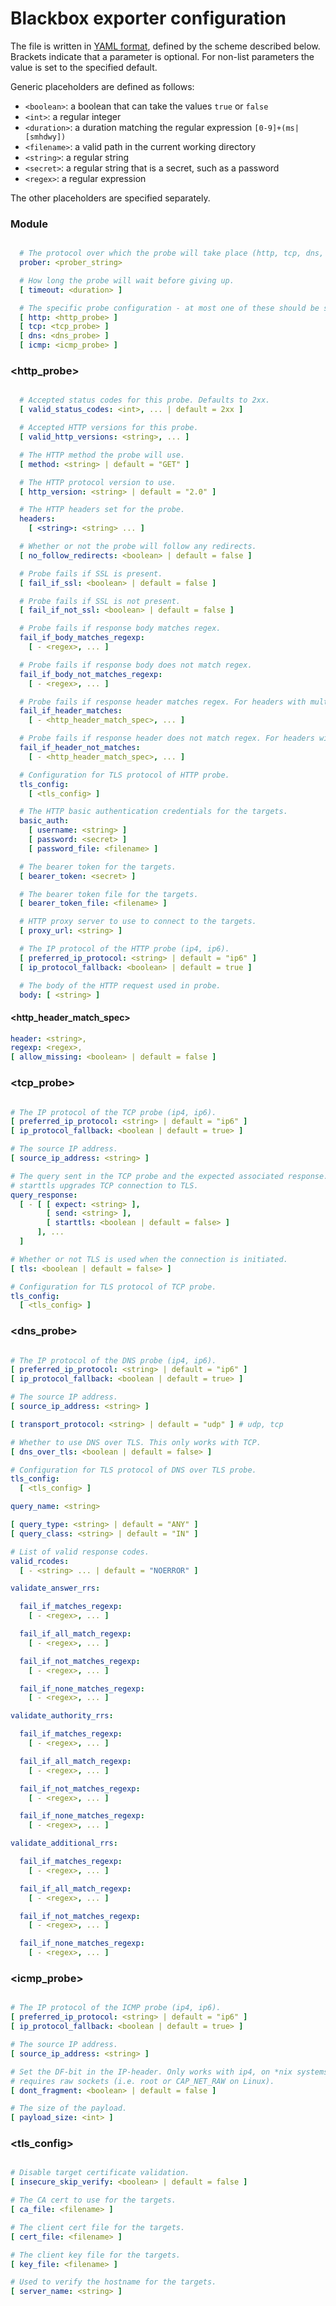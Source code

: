 # Blackbox exporter configuration

The file is written in [YAML format](http://en.wikipedia.org/wiki/YAML), defined by the scheme described below.
Brackets indicate that a parameter is optional.
For non-list parameters the value is set to the specified default.

Generic placeholders are defined as follows:

* `<boolean>`: a boolean that can take the values `true` or `false`
* `<int>`: a regular integer
* `<duration>`: a duration matching the regular expression `[0-9]+(ms|[smhdwy])`
* `<filename>`: a valid path in the current working directory
* `<string>`: a regular string
* `<secret>`: a regular string that is a secret, such as a password
* `<regex>`: a regular expression

The other placeholders are specified separately.

### Module
```yml

  # The protocol over which the probe will take place (http, tcp, dns, icmp).
  prober: <prober_string>

  # How long the probe will wait before giving up.
  [ timeout: <duration> ]

  # The specific probe configuration - at most one of these should be specified.
  [ http: <http_probe> ]
  [ tcp: <tcp_probe> ]
  [ dns: <dns_probe> ]
  [ icmp: <icmp_probe> ]

```

### <http_probe>
```yml

  # Accepted status codes for this probe. Defaults to 2xx.
  [ valid_status_codes: <int>, ... | default = 2xx ]

  # Accepted HTTP versions for this probe.
  [ valid_http_versions: <string>, ... ]

  # The HTTP method the probe will use.
  [ method: <string> | default = "GET" ]

  # The HTTP protocol version to use.
  [ http_version: <string> | default = "2.0" ]

  # The HTTP headers set for the probe.
  headers:
    [ <string>: <string> ... ]

  # Whether or not the probe will follow any redirects.
  [ no_follow_redirects: <boolean> | default = false ]

  # Probe fails if SSL is present.
  [ fail_if_ssl: <boolean> | default = false ]

  # Probe fails if SSL is not present.
  [ fail_if_not_ssl: <boolean> | default = false ]

  # Probe fails if response body matches regex.
  fail_if_body_matches_regexp:
    [ - <regex>, ... ]

  # Probe fails if response body does not match regex.
  fail_if_body_not_matches_regexp:
    [ - <regex>, ... ]

  # Probe fails if response header matches regex. For headers with multiple values, fails if *at least one* matches.
  fail_if_header_matches:
    [ - <http_header_match_spec>, ... ]

  # Probe fails if response header does not match regex. For headers with multiple values, fails if *none* match.
  fail_if_header_not_matches:
    [ - <http_header_match_spec>, ... ]

  # Configuration for TLS protocol of HTTP probe.
  tls_config:
    [ <tls_config> ]

  # The HTTP basic authentication credentials for the targets.
  basic_auth:
    [ username: <string> ]
    [ password: <secret> ]
    [ password_file: <filename> ]

  # The bearer token for the targets.
  [ bearer_token: <secret> ]

  # The bearer token file for the targets.
  [ bearer_token_file: <filename> ]

  # HTTP proxy server to use to connect to the targets.
  [ proxy_url: <string> ]

  # The IP protocol of the HTTP probe (ip4, ip6).
  [ preferred_ip_protocol: <string> | default = "ip6" ]
  [ ip_protocol_fallback: <boolean> | default = true ]

  # The body of the HTTP request used in probe.
  body: [ <string> ]


```

#### <http_header_match_spec>

```yml
header: <string>,
regexp: <regex>,
[ allow_missing: <boolean> | default = false ]
```

### <tcp_probe>

```yml

# The IP protocol of the TCP probe (ip4, ip6).
[ preferred_ip_protocol: <string> | default = "ip6" ]
[ ip_protocol_fallback: <boolean | default = true> ]

# The source IP address.
[ source_ip_address: <string> ]

# The query sent in the TCP probe and the expected associated response.
# starttls upgrades TCP connection to TLS.
query_response:
  [ - [ [ expect: <string> ],
        [ send: <string> ],
        [ starttls: <boolean | default = false> ]
      ], ...
  ]

# Whether or not TLS is used when the connection is initiated.
[ tls: <boolean | default = false> ]

# Configuration for TLS protocol of TCP probe.
tls_config:
  [ <tls_config> ]

```

### <dns_probe>

```yml

# The IP protocol of the DNS probe (ip4, ip6).
[ preferred_ip_protocol: <string> | default = "ip6" ]
[ ip_protocol_fallback: <boolean | default = true> ]

# The source IP address.
[ source_ip_address: <string> ]

[ transport_protocol: <string> | default = "udp" ] # udp, tcp

# Whether to use DNS over TLS. This only works with TCP.
[ dns_over_tls: <boolean | default = false> ]

# Configuration for TLS protocol of DNS over TLS probe.
tls_config:
  [ <tls_config> ]

query_name: <string>

[ query_type: <string> | default = "ANY" ]
[ query_class: <string> | default = "IN" ]

# List of valid response codes.
valid_rcodes:
  [ - <string> ... | default = "NOERROR" ]

validate_answer_rrs:

  fail_if_matches_regexp:
    [ - <regex>, ... ]

  fail_if_all_match_regexp:
    [ - <regex>, ... ]

  fail_if_not_matches_regexp:
    [ - <regex>, ... ]

  fail_if_none_matches_regexp:
    [ - <regex>, ... ]

validate_authority_rrs:

  fail_if_matches_regexp:
    [ - <regex>, ... ]

  fail_if_all_match_regexp:
    [ - <regex>, ... ]

  fail_if_not_matches_regexp:
    [ - <regex>, ... ]

  fail_if_none_matches_regexp:
    [ - <regex>, ... ]

validate_additional_rrs:

  fail_if_matches_regexp:
    [ - <regex>, ... ]

  fail_if_all_match_regexp:
    [ - <regex>, ... ]

  fail_if_not_matches_regexp:
    [ - <regex>, ... ]

  fail_if_none_matches_regexp:
    [ - <regex>, ... ]

```

### <icmp_probe>

```yml

# The IP protocol of the ICMP probe (ip4, ip6).
[ preferred_ip_protocol: <string> | default = "ip6" ]
[ ip_protocol_fallback: <boolean | default = true> ]

# The source IP address.
[ source_ip_address: <string> ]

# Set the DF-bit in the IP-header. Only works with ip4, on *nix systems and
# requires raw sockets (i.e. root or CAP_NET_RAW on Linux).
[ dont_fragment: <boolean> | default = false ]

# The size of the payload.
[ payload_size: <int> ]

```

### <tls_config>

```yml

# Disable target certificate validation.
[ insecure_skip_verify: <boolean> | default = false ]

# The CA cert to use for the targets.
[ ca_file: <filename> ]

# The client cert file for the targets.
[ cert_file: <filename> ]

# The client key file for the targets.
[ key_file: <filename> ]

# Used to verify the hostname for the targets.
[ server_name: <string> ]

```
